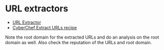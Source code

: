 # URL extractors

* [URL Extractor](https://www.convertcsv.com/url-extractor.htm)
* [CyberChef Extract URLs recipe](https://gchq.github.io/CyberChef/)

Note the root domain for the extracted URLs and do an analysis on the root domain as well. Also check the reputation 
of the URLs and root domain.